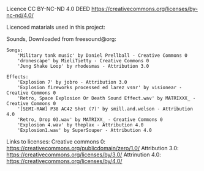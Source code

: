 Licence  CC BY-NC-ND 4.0 DEED
https://creativecommons.org/licenses/by-nc-nd/4.0/

Licenced matarials used in this project:

Sounds, Downloaded from freesound@org:
    
    Songs:
        'Military tank music' by Daniel Prellball - Creative Commons 0
        'dronescape' by MieliTietty - Creative Commons 0
        'Jung Shake Loop' by rhodesmas - Attribution 3.0

    Effects:
        'Explosion 7' by jobro - Attribution 3.0
        'Explosion fireworks processed ed larez vsnr' by visionear - Creative Commons 0       
        'Retro, Space Explosion Or Death Sound Effect.wav' by MATRIXXX_ - Creative Commons 0
        '[SEMI-RAW] P38 AC42 Shot (7)' by smill.and.welson - Attribution 4.0
        'Retro, Drop 03.wav' by MATRIXX_ - Creative Commons 0
        'Explosion 4.wav' by theplax - Attribution 4.0
        'Explosion1.wav' by SuperSouper - Attribution 4.0

Links to licenses:
    Creative commons 0:  https://creativecommons.org/publicdomain/zero/1.0/
    Attribution 3.0:     https://creativecommons.org/licenses/by/3.0/
    Attrinution 4.0:     https://creativecommons.org/licenses/by/4.0/
